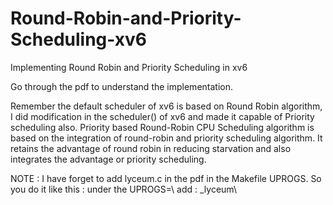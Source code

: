 # Round-Robin-and-Priority-Scheduling-xv6
Implementing Round Robin and Priority Scheduling in xv6

Go through the pdf to understand the implementation. 

Remember the default scheduler of xv6 is based on Round Robin algorithm, I did modification in the scheduler() of xv6 and made it capable of Priority    scheduling also.
Priority based Round-Robin CPU Scheduling algorithm is based on the integration of round-robin and priority scheduling algorithm. It retains the advantage of round robin in reducing starvation and also integrates the advantage or priority scheduling.

NOTE :  I have forget to add lyceum.c in the pdf in the Makefile UPROGS. So you do it like this :  under the UPROGS=\ add : _lyceum\
